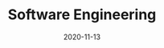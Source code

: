 ---
# ===== Title, summary, and position in the left sidebar =====
linktitle: Overview
summary: " "
weight: 2
# =========================================================

# ========== Basic metadata ==========
title: Software Engineering
date: 2020-11-13
draft: false
type: book # page type
authors: 
- admin
tags: 
- Software Engineering
categories: 
- Software Engineering
toc: true # Show table of contents
# ====================================

# ========== Advanced metadata ========== 
profile: false  # Show author profile?
reading_time: true # Show estimated reading time?
share: true  # Show social sharing links?
featured: true
comments: true  # Show comments?
disable_comment: false
commentable: true  # Allow visitors to comment? Supported by the Page, Post, and Book content types.
editable: false  # Allow visitors to edit the page? Supported by the Page, Post, and Book content types.

# Optional header image (relative to `assets/media/` folder).
header:
  caption: ""
  image: ""
---